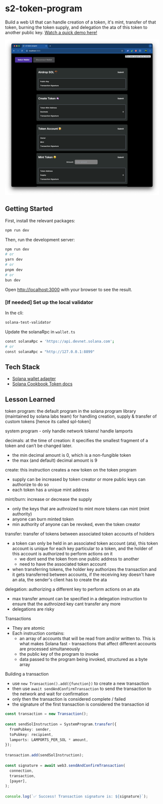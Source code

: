 # s2-token-program

Build a web UI that can handle creation of a token, it's mint, transfer of that token, burning the token supply, and delegation the ata of this token to another public key. [Watch a quick demo here!](https://www.youtube.com/watch?v=9hHeW2GCR9w)

![home](./public/home.png)

## Getting Started

First, install the relevant packages:

```bash
npm run dev
```

Then, run the development server:

```bash
npm run dev
# or
yarn dev
# or
pnpm dev
# or
bun dev
```

Open [http://localhost:3000](http://localhost:3000) with your browser to see the result.

### [If needed] Set up the local validator

In the cli:

```bash
solana-test-validator
```

Update the solanaRpc in `wallet.ts`

```bash
const solanaRpc = 'https://api.devnet.solana.com';
# or
const solanaRpc = "http://127.0.0.1:8899"
```

## Tech Stack

- [Solana wallet adapter](https://github.com/anza-xyz/wallet-adapter/blob/master/APP.md)
- [Solana Cookbook Token docs](https://solanacookbook.com/references/token.html#what-do-i-need-to-get-started-with-spl-tokens)

## Lesson Learned

token program: the default program in the solana program library (maintained by solana labs team) for handling creation, supply & transfer of custom tokens [hence its called spl-token]

system program - only handle network tokens! handle lamports

decimals: at the time of creation: it specifies the smallest fragment of a token and can’t be changed later.

- the min decimal amount is 0, which is a non-fungible token
- the max (and default) decimal amount is 9

create: this instruction creates a new token on the token program

- supply can be increased by token creator or more public keys can authorize to do so
- each token has a unique mint address

mint/burn: increase or decrease the supply

- only the keys that are authroized to mint more tokens can mint (mint authority)
- anyone can burn minted token
- min authority of anyone can be revoked, even the token creator

transfer: transfer of tokens between associated token accounts of holders

- a token can only be held in an associated token account (ata), this token account is unique for each key particular to a token, and the holder of this account is authorized to perform actions on it
  - we dont send the token from one public address to another
  - need to have the associated token account
- when transferring tokens, the holder key authorizes the transaction and it gets transferred between accounts, if the receiving key doesn't have an ata, the sender's client has to create the ata

delegation: authorizing a different key to perform actions on an ata

- max transfer amount can be specified in a delegation instruction to ensure that the authroized key cant transfer any more
- delegations are risky

Transactions 
- They are atomic 
- Each instruction contains:
  - an array of accounts that will be read from and/or written to. This is what makes Solana fast - transactions that affect different accounts are processed simultaneously
  - the public key of the program to invoke 
  - data passed to the program being invoked, structured as a byte array

Building a transaction
- use `new Transaction().add({function})` to create a new transaction
- then use `await sendAndConfirmTransaction` to send the transaction to the network and wait for confirmation
- only then the transaction is considered complete / failed 
- the signature of the first transaction is considered the transaction id

```typescript
const transaction = new Transaction();
 
const sendSolInstruction = SystemProgram.transfer({
  fromPubkey: sender,
  toPubkey: recipient,
  lamports: LAMPORTS_PER_SOL * amount,
});
 
transaction.add(sendSolInstruction);

const signature = await web3.sendAndConfirmTransaction(
  connection,
  transaction,
  [payer],
);
 
console.log(`✅ Success! Transaction signature is: ${signature}`);
```

